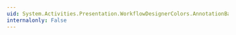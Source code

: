 ```yaml
---
uid: System.Activities.Presentation.WorkflowDesignerColors.AnnotationBackgroundGradientMiddleColor
internalonly: False
---
```

